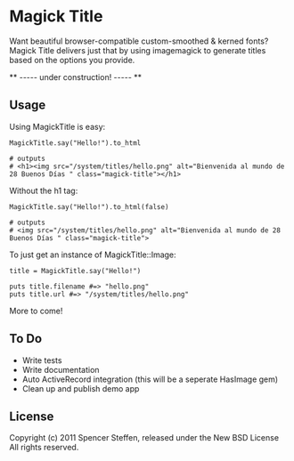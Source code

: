 Magick Title
============

Want beautiful browser-compatible custom-smoothed & kerned fonts? Magick Title delivers just that by using imagemagick to generate titles based on the options you provide.

** ----- under construction! ----- **
   
Usage
-----

Using MagickTitle is easy:

    MagickTitle.say("Hello!").to_html 
    
    # outputs
    # <h1><img src="/system/titles/hello.png" alt="Bienvenida al mundo de 28 Buenos Días " class="magick-title"></h1>

Without the h1 tag: 
  
    MagickTitle.say("Hello!").to_html(false)
    
    # outputs
    # <img src="/system/titles/hello.png" alt="Bienvenida al mundo de 28 Buenos Días " class="magick-title">


To just get an instance of MagickTitle::Image:

    title = MagickTitle.say("Hello!")
    
    puts title.filename #=> "hello.png"
    puts title.url #=> "/system/titles/hello.png"


More to come!

   
To Do
-----

* Write tests
* Write documentation
* Auto ActiveRecord integration (this will be a seperate HasImage gem)
* Clean up and publish demo app


License
-------

Copyright (c) 2011 Spencer Steffen, released under the New BSD License All rights reserved.